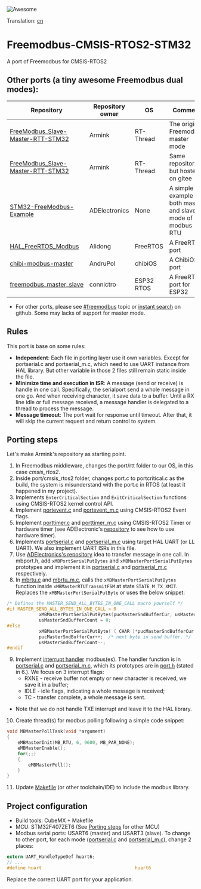 ![Awesome](https://cdn.rawgit.com/sindresorhus/awesome/d7305f38d29fed78fa85652e3a63e154dd8e8829/media/badge.svg)

Translation: [cn](./README_zh.md)

# Freemodbus-CMSIS-RTOS2-STM32

A port of Freemodbus for CMSIS-RTOS2

## Other ports (a tiny awesome Freemodbus dual modes):
| Repository                                                                                       | Repository owner | OS         | Comment                                                       |
|--------------------------------------------------------------------------------------------------|------------------|------------|---------------------------------------------------------------|
| [FreeModbus_Slave-Master-RTT-STM32](https://github.com/armink/FreeModbus_Slave-Master-RTT-STM32) | Armink           | RT-Thread  | The original Freemodbus master mode                           |
| [FreeModbus_Slave-Master-RTT-STM32](https://gitee.com/Armink/FreeModbus_Slave-Master-RTT-STM32)  | Armink           | RT-Thread  | Same repository but hosted on gitee                           |
| [STM32-FreeModbus-Example](https://github.com/ADElectronics/STM32-FreeModbus-Example)            | ADElectronics    | None       | A simple example for both master and slave mode of modbus RTU |
| [HAL_FreeRTOS_Modbus](https://github.com/Alidong/HAL_FreeRTOS_Modbus)                            | Alidong          | FreeRTOS   | A FreeRTOS port                                               |
| [chibi-modbus-master](https://github.com/AndruPol/chibi-modbus-master)                           | AndruPol         | chibiOS    | A ChibiOS port                                                |
| [freemodbus_master_slave](https://github.com/connictro/freemodbus_master_slave)                  | connictro        | ESP32 RTOS | A FreeRTOS port for ESP32                                     |

* For other ports, please see [#freemodbus](https://github.com/topics/freemodbus) topic or [instant search](https://github.com/search?q=freemodbus) on github. Some may lacks of support for master mode.

## Rules
This port is base on some rules:
- **Independent**: Each file in porting layer use it own variables. Except for portserial.c and portserial_m.c, which need to use UART instance from HAL library. But other variable in those 2 files still remain static inside the file.
- **Minimize time and execution in ISR**: A message (send or receive) is handle in one call. Specifically, the serialport send a whole message in one go. And when receiving character, it save data to a buffer. Until a RX line idle or full message received, a message handler is delegated to a thread to process the message.
- **Message timeout**: The port wait for response until timeout. After that, it will skip the current request and return control to system.

## Porting steps

Let's make Armink's repository as starting point.

1. In Freemodbus middleware, changes the port/rtt folder to our OS, in this case *cmsis_rtos2*.
2. Inside port/cmsis_rtos2 folder, changes port.c to portcritical.c as the build, the system is misunderstand with the port.c in RTOS (at least it happened in my project).
3. Implements `EnterCriticalSection` and `ExitCriticalSection` functions using CMSIS-RTOS2 kernel control API.
4. Implement [portevent.c](Middlewares/Third_Party/FreeModbus/port/cmsis_rtos2/portevent.c) and [portevent_m.c](Middlewares/Third_Party/FreeModbus/port/cmsis_rtos2/portevent_m.c) using CMSIS-RTOS2 Event flags.
5. Implement [porttimer.c](Middlewares/Third_Party/FreeModbus/port/cmsis_rtos2/porttimer.c) and [porttimer_m.c](Middlewares/Third_Party/FreeModbus/port/cmsis_rtos2/porttimer_m.c) using CMSIS-RTOS2 Timer or hardware timer (see ADElectronic's [repository](https://github.com/ADElectronics/STM32-FreeModbus-Example/blob/master/F401_MASTER_RTU/Middlewares/FreeModbus/port/porttimer_m.c) to see how to use hardware timer).
6. Implements [portserial.c](Middlewares/Third_Party/FreeModbus/port/cmsis_rtos2/portserial.c) and [portserial_m.c](Middlewares/Third_Party/FreeModbus/port/cmsis_rtos2/portserial_m.c) using target HAL UART (or LL UART). We also implement UART ISRs in this file.
7. Use [ADElectronics's repository](https://github.com/ADElectronics/STM32-FreeModbus-Example) idea to transfer message in one call. In mbport.h, add `xMBPortSerialPutBytes` and `xMBMasterPortSerialPutBytes` prototypes and implement it in [portserial.c](Middlewares/Third_Party/FreeModbus/port/cmsis_rtos2/portserial.c) and [portserial_m.c](Middlewares/Third_Party/FreeModbus/port/cmsis_rtos2/portserial_m.c) respectively.
8. In [mbrtu.c](Middlewares/Third_Party/FreeModbus/modbus/rtu/mbrtu.c) and [mbrtu_m.c](Middlewares/Third_Party/FreeModbus/modbus/rtu/mbrtu_m.c), calls the `xMBMasterPortSerialPutBytes` function inside `xMBMasterRTUTransmitFSM` at state `STATE_M_TX_XMIT`. Replaces the `xMBMasterPortSerialPutByte` or uses the below snippet:
```c
/* Defines the MASTER_SEND_ALL_BYTES_IN_ONE_CALL macro yourself */
#if MASTER_SEND_ALL_BYTES_IN_ONE_CALL > 0
			xMBMasterPortSerialPutBytes(pucMasterSndBufferCur, usMasterSndBufferCount);
			usMasterSndBufferCount = 0;
#else
            xMBMasterPortSerialPutByte( ( CHAR )*pucMasterSndBufferCur );
            pucMasterSndBufferCur++;  /* next byte in send buffer. */
            usMasterSndBufferCount--;
#endif
```
9.  Implement [interrupt handler](Core/Src/stm32f4xx_it.c) modbus(es). The handler function is in [portserial.c](Middlewares/Third_Party/FreeModbus/port/cmsis_rtos2/portserial.c) and [portserial_m.c](Middlewares/Third_Party/FreeModbus/port/cmsis_rtos2/portserial_m.c), which its prototypes are in [port.h](Middlewares/Third_Party/FreeModbus/port/port.h) (stated in 6.). We focus on 3 interrupt flags:
    - RXNE - receive buffer not empty or new character is received, we save it in a buffer;
    - IDLE - idle flags, indicating a whole message is received;
    - TC - transfer complete, a whole message is sent.
* Note that we do not handle TXE interrupt and leave it to the HAL library.
10. Create thread(s) for modbus polling following a simple code snippet:
```c
void MBMasterPollTask(void *argument)
{
    eMBMasterInit(MB_RTU, 6, 9600, MB_PAR_NONE);
    eMBMasterEnable();
    for(;;)
    {
        eMBMasterPoll();
    }
}
```
11. Update [Makefile](Makefile) (or other toolchain/IDE) to include the modbus library.

## Project configuration

- Build tools: CubeMX + Makefile
- MCU: STM32F407ZET6 (See [Porting steps](#porting-steps) for other MCU)
- Modbus serial ports: USART6 (master) and USART3 (slave). To change to other port, for each mode ([portserial.c](Middlewares/Third_Party/FreeModbus/port/cmsis_rtos2/portserial.c) and [portserial_m.c](Middlewares/Third_Party/FreeModbus/port/cmsis_rtos2/portserial_m.c)), change 2 places:
```c
extern UART_HandleTypeDef huart6;
// ...
#define huart                                   huart6
```
Replace the correct UART port for your application.

